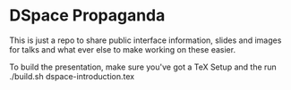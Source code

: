 # DSpace Propaganda

This is just a repo to share public interface information,
slides and images for talks and what ever else to make
working on these easier.

To build the presentation, make sure you've got a TeX
Setup and the run ./build.sh dspace-introduction.tex
